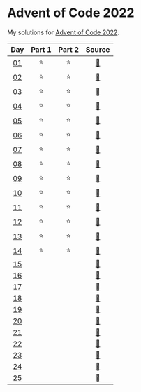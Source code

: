 # Advent of Code 2022

My solutions for [Advent of Code 2022](https://adventofcode.com/2022/). 


| Day | Part 1 | Part 2 | Source |
|:---:|:------:|:------:|:------:|
|  [01](https://adventofcode.com/2022/day/1) | :star: | :star: | [:page_facing_up:](https://github.com/hmludwig/aoc2022/blob/main/src/day01.py)
|  [02](https://adventofcode.com/2022/day/2) | :star: | :star: | [:page_facing_up:](https://github.com/hmludwig/aoc2022/blob/main/src/day02.py)
|  [03](https://adventofcode.com/2022/day/3) | :star: | :star: | [:page_facing_up:](https://github.com/hmludwig/aoc2022/blob/main/src/day03.py)
|  [04](https://adventofcode.com/2022/day/4) | :star: | :star: | [:page_facing_up:](https://github.com/hmludwig/aoc2022/blob/main/src/day04.py)
|  [05](https://adventofcode.com/2022/day/5) | :star: | :star: | [:page_facing_up:](https://github.com/hmludwig/aoc2022/blob/main/src/day05.py)
|  [06](https://adventofcode.com/2022/day/6) | :star: | :star: | [:page_facing_up:](https://github.com/hmludwig/aoc2022/blob/main/src/day06.py)
|  [07](https://adventofcode.com/2022/day/7) | :star: | :star: | [:page_facing_up:](https://github.com/hmludwig/aoc2022/blob/main/src/day07.py)
|  [08](https://adventofcode.com/2022/day/8) | :star: | :star: | [:page_facing_up:](https://github.com/hmludwig/aoc2022/blob/main/src/day08.py)
|  [09](https://adventofcode.com/2022/day/9) | :star: | :star: | [:page_facing_up:](https://github.com/hmludwig/aoc2022/blob/main/src/day09.py)
|  [10](https://adventofcode.com/2022/day/10) | :star: | :star: | [:page_facing_up:](https://github.com/hmludwig/aoc2022/blob/main/src/day10.py)
|  [11](https://adventofcode.com/2022/day/11) | :star: | :star: | [:page_facing_up:](https://github.com/hmludwig/aoc2022/blob/main/src/day11.py)
|  [12](https://adventofcode.com/2022/day/12) | :star: | :star: | [:page_facing_up:](https://github.com/hmludwig/aoc2022/blob/main/src/day12.py)
|  [13](https://adventofcode.com/2022/day/13) | :star: | :star: | [:page_facing_up:](https://github.com/hmludwig/aoc2022/blob/main/src/day13.py)
|  [14](https://adventofcode.com/2022/day/14) | :star: | :star: | [:page_facing_up:](https://github.com/hmludwig/aoc2022/blob/main/src/day14.py)
|  [15](https://adventofcode.com/2022/day/15) |  |  | [:page_facing_up:](https://github.com/hmludwig/aoc2022/blob/main/src/day15.py)
|  [16](https://adventofcode.com/2022/day/16) |  |  | [:page_facing_up:](https://github.com/hmludwig/aoc2022/blob/main/src/day16.py)
|  [17](https://adventofcode.com/2022/day/17) |  |  | [:page_facing_up:](https://github.com/hmludwig/aoc2022/blob/main/src/day17.py)
|  [18](https://adventofcode.com/2022/day/18) |  |  | [:page_facing_up:](https://github.com/hmludwig/aoc2022/blob/main/src/day18.py)
|  [19](https://adventofcode.com/2022/day/19) |  |  | [:page_facing_up:](https://github.com/hmludwig/aoc2022/blob/main/src/day19.py)
|  [20](https://adventofcode.com/2022/day/20) |  |  | [:page_facing_up:](https://github.com/hmludwig/aoc2022/blob/main/src/day20.py)
|  [21](https://adventofcode.com/2022/day/21) |  |  | [:page_facing_up:](https://github.com/hmludwig/aoc2022/blob/main/src/day21.py)
|  [22](https://adventofcode.com/2022/day/22) |  |  | [:page_facing_up:](https://github.com/hmludwig/aoc2022/blob/main/src/day22.py)
|  [23](https://adventofcode.com/2022/day/23) |  |  | [:page_facing_up:](https://github.com/hmludwig/aoc2022/blob/main/src/day23.py)
|  [24](https://adventofcode.com/2022/day/24) |  |  | [:page_facing_up:](https://github.com/hmludwig/aoc2022/blob/main/src/day24.py)
|  [25](https://adventofcode.com/2022/day/25) |  |  | [:page_facing_up:](https://github.com/hmludwig/aoc2022/blob/main/src/day25.py)

